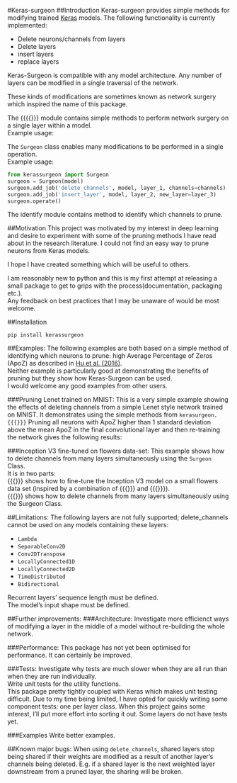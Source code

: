 #Keras-surgeon
##Introduction
Keras-surgeon provides simple methods for modifying trained 
[Keras][] models. The following functionality is currently implemented:
* Delete neurons/channels from layers
* Delete layers
* insert layers
* replace layers

Keras-Surgeon is compatible with any model architecture. Any number of 
layers can be modified in a single traversal of the network.

These kinds of modifications are sometimes known as network surgery which 
inspired the name of this package.

The {{{{}}} module contains simple methods to perform network surgery on a 
single layer within a model.\
Example usage:


The `Surgeon` class enables many modifications to be performed in a single operation.\
Example usage:
```python
from kerassurgeon import Surgeon
surgeon = Surgeon(model)
surgeon.add_job('delete_channels', model, layer_1, channels=channels)
surgeon.add_job('insert_layer', model, layer_2, new_layer=layer_3)
surgeon.operate()
```
The identify module contains method to identify which channels to prune.  


##Motivation
This project was motivated by my interest in deep learning and desire to 
experiment with some of the pruning methods I have read about in the research 
literature. I could not find an easy way to prune neurons from Keras models.

I hope I have created something which will be useful to others.

I am reasonably new to python and this is my first attempt at releasing a
small package to get to grips with the process(documentation, packaging etc.).\
Any feedback on best practices that I may be unaware of would be most welcome.


##Installation
```
pip install kerassurgeon
```
##Examples:
The following examples are both based on a simple method of identifying which neurons to 
prune: high Average Percentage of Zeros (ApoZ) as described in [Hu et al. (2016)][].\
Neither example is particularly good at demonstrating the benefits of pruning 
but they show how Keras-Surgeon can be used.\
I would welcome any good examples from other users.

###Pruning Lenet trained on MNIST:
This is a very simple example showing the effects of deleting channels from a 
simple Lenet style network trained on MNIST. It demonstrates using the simple methods from `kerasurgeon.{{{}}}`
Pruning all neurons with ApoZ higher than 1 standard deviation above the mean 
ApoZ in the final convolutional layer and then re-training the network gives 
the following results:

###Inception V3 fine-tuned on flowers data-set:
This example shows how to delete channels from many layers simultaneously using 
the `Surgeon` Class.\
It is in two parts:  
{{{}}} shows how to fine-tune the Inception V3 model on a small flowers 
data set (inspired by a combination of {{{}}} and {{{}}}).\
{{{}}} shows how to delete channels from many layers simultaneously using 
the Surgeon Class.

##Limitations:
The following layers are not fully supported; delete_channels cannot be used on
any models containing these layers:
* `Lambda`
* `SeparableConv2D`
* `Conv2DTranspose`
* `LocallyConnected1D`
* `LocallyConnected2D`
* `TimeDistributed`
* `Bidirectional`

Recurrent layers’ sequence length must be defined.\
The model’s input shape must be defined.



##Further improvements:
###Architecture:
Investigate more efficienct ways of modifying a layer in the middle of a model 
without re-building the whole network.

###Performance:
This package has not yet been optimised for performance. It can certainly be improved.

###Tests:
Investigate why tests are much slower when they are all run than when they are 
run individually.\
Write unit tests for the utility functions.\
This package pretty tightly coupled with Keras which makes unit testing difficult.
Due to my time being limited, I have opted for quickly writing some component tests: 
one per layer class. When this project gains some interest, I’ll put more effort 
into sorting it out.
Some layers do not have tests yet.

###Examples
Write better examples.

##Known major bugs:
When using `delete_channels`, shared layers stop being shared if their weights 
are modified as a result of another layer’s channels being deleted. E.g. if a 
shared layer is the next weighted layer downstream from a pruned layer, the 
sharing will be broken.

[Hu et al. (2016)]: http://arxiv.org/abs/1607.03250
[Keras]: https://github.com/fchollet/keras